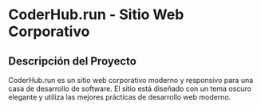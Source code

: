 # CoderHub.run - Sitio Web Corporativo

## Descripción del Proyecto

CoderHub.run es un sitio web corporativo moderno y responsivo para una casa de desarrollo de software. El sitio está diseñado con un tema oscuro elegante y utiliza las mejores prácticas de desarrollo web moderno.

